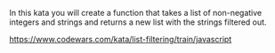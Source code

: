 In this kata you will create a function that takes a list of non-negative integers and strings and returns a new list with the strings filtered out.

https://www.codewars.com/kata/list-filtering/train/javascript